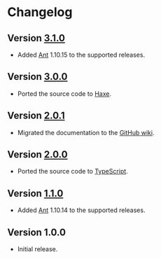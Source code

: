 # Changelog

## Version [3.1.0](https://github.com/cedx/setup-ant/compare/v3.0.0...v3.1.0)
- Added [Ant](https://ant.apache.org) 1.10.15 to the supported releases.

## Version [3.0.0](https://github.com/cedx/setup-ant/compare/v2.0.1...v3.0.0)
- Ported the source code to [Haxe](https://haxe.org).

## Version [2.0.1](https://github.com/cedx/setup-ant/compare/v2.0.0...v2.0.1)
- Migrated the documentation to the [GitHub wiki](https://github.com/cedx/setup-ant/wiki).

## Version [2.0.0](https://github.com/cedx/setup-ant/compare/v1.1.0...v2.0.0)
- Ported the source code to [TypeScript](https://www.typescriptlang.org).

## Version [1.1.0](https://github.com/cedx/setup-ant/compare/v1.0.0...v1.1.0)
- Added [Ant](https://ant.apache.org) 1.10.14 to the supported releases.

## Version 1.0.0
- Initial release.

